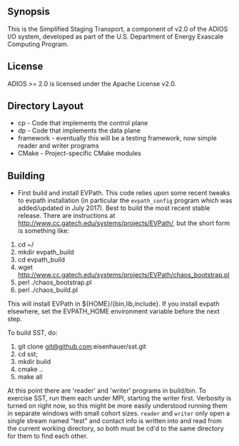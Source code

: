 ## Synopsis

This is the Simplified Staging Transport, a component of v2.0 of the ADIOS I/O system, developed as part of the U.S. Department of Energy Exascale Computing Program.

## License

ADIOS >= 2.0 is licensed under the Apache License v2.0. 

## Directory Layout

* cp - Code that implements the control plane
* dp - Code that implements the data plane
* framework - eventually this will be a testing framework, now simple reader
and writer programs
* CMake - Project-specific CMake modules

## Building

- First build and install EVPath.  This code relies upon some recent tweaks
to evpath installation (in particular the `evpath_config` program which was
added/updated in July 2017).  Best to build the most recent stable release.
There are instructions at http://www.cc.gatech.edu/systems/projects/EVPath/,
but the short form is something like:
1.    cd ~/
2.    mkdir evpath_build
3.    cd evpath_build
4.    wget http://www.cc.gatech.edu/systems/projects/EVPath/chaos_bootstrap.pl
5.    perl ./chaos_bootstrap.pl
6.    perl ./chaos_build.pl

This will install EVPath in ${HOME}/{bin,lib,include}.  If you install
evpath elsewhere, set the EVPATH_HOME environment variable before the next
step.

To build SST, do:
1.  git clone git@github.com:eisenhauer/sst.git
2.  cd sst;
3.  mkdir build
4.  cmake ..
5.  make all

At this point there are 'reader' and 'writer' programs in build/bin.  To
exercise SST, run them each under MPI, starting the writer first.  Verbosity
is turned on right now, so this might be more easily understood running them
in separate windows with small cohort sizes.  `reader` and `writer` only
open a single stream named "test" and contact info is written into and read
from the current working directory, so both must be cd'd to the same
directory for them to find each other.
